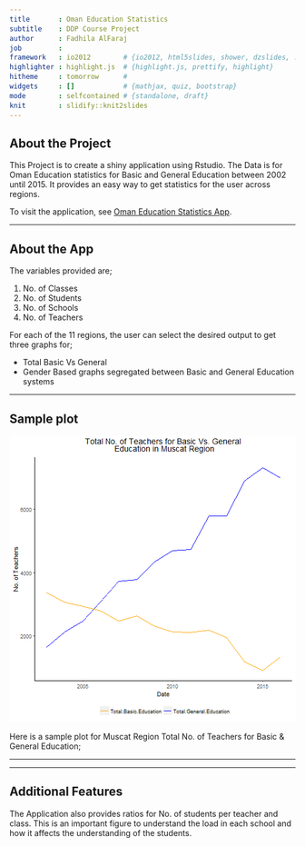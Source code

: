 ```yaml
---
title       : Oman Education Statistics
subtitle    : DDP Course Project
author      : Fadhila AlFaraj
job         : 
framework   : io2012        # {io2012, html5slides, shower, dzslides, ...}
highlighter : highlight.js  # {highlight.js, prettify, highlight}
hitheme     : tomorrow      # 
widgets     : []            # {mathjax, quiz, bootstrap}
mode        : selfcontained # {standalone, draft}
knit        : slidify::knit2slides
---
```


## About the Project

This Project is to create a shiny application using Rstudio. The Data is for Oman Education statistics for Basic and General Education between 2002 until 2015. It provides an easy way to get statistics for the user across regions.

To visit the application, see [Oman Education Statistics App](https://fadhila.shinyapps.io/oman_basic_vs_general_education_statistics/). 

---

## About the App  

The variables provided are;  

1. No. of Classes  
2. No. of Students  
3. No. of Schools  
4. No. of Teachers  


For each of the 11 regions, the user can select the desired output to get three graphs for;   

- Total Basic Vs General  
- Gender Based graphs segregated between Basic and General Education systems   

---

## Sample plot  
   

  
![plot of chunk eruptions](figure/eruptions-1.png)
  
Here is a sample plot for Muscat Region Total No. of Teachers  for Basic & General Education;   
  
---

---
  
   
## Additional Features  

The Application also provides ratios for No. of students per teacher and class. This is an important figure to understand the load in each school and how it affects the understanding of the students.  

 
